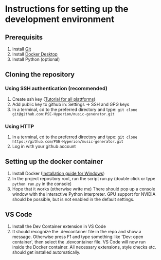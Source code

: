 # Instructions for setting up the development environment
## Prerequisits
1. Install [Git](https://git-scm.com/downloads)
2. Install [Docker Desktop](https://docs.docker.com/desktop/)
3. Install Python (optional)
## Cloning the repository
### Using SSH authentication (recommended)
1. Create ssh key ([Tutorial for all plattforms](https://www.digitalocean.com/community/tutorials/how-to-create-ssh-keys-with-openssh-on-macos-or-linux))
2. Add public key to github in: Settings -> SSH and GPG keys
3. In a terminal, cd to the preferred directory and type: `git clone git@github.com:PSE-Hyperion/music-generator.git`
### Using HTTP
1. In a terminal, cd to the preferred directory and type: `git clone https://github.com/PSE-Hyperion/music-generator.git`
2. Log in with your github account
## Setting up the docker container
1. Install Docker ([Installation guide for Windows](https://docs.docker.com/desktop/setup/install/windows-install/))
2. In the project repository root, run the script run.py (double click or type `python run.py` in the console)
3. Hope that it works (otherwise write me)
There should pop up a console window with the interactive Python interpreter. GPU support for NVIDIA should be possible, but is not enabled in the default settings.
## VS Code
1. Install the Dev Container extension in VS Code
2. It should recognize the .devcontainer file in the repo and show a message. Otherwise press F1 and type something like 'Dev: open container', then select the .devcontainer file.
VS Code will now run inside the Docker container. All necessary extensions, style checks etc. should get installed automatically.
